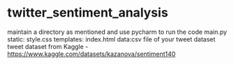 # twitter_sentiment_analysis
maintain a directory as mentioned and use pycharm to run the code 
main.py
static:
style.css
templates:
index.html
data:csv file of your tweet dataset
tweet dataset from Kaggle - https://www.kaggle.com/datasets/kazanova/sentiment140
